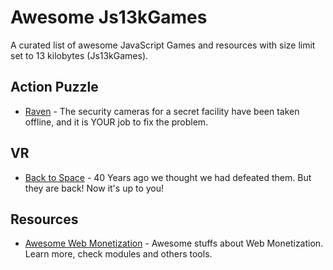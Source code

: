 # Awesome Js13kGames
A curated list of awesome JavaScript Games and resources with size limit set to 13 kilobytes (Js13kGames).

## Action Puzzle
- [Raven](http://js13kgames.com/entries/raven) - The security cameras for a secret facility have been taken offline, and it is YOUR job to fix the problem.

## VR
- [Back to Space](https://js13kgames.com/entries/back-to-space) - 40 Years ago we thought we had defeated them. But they are back! Now it's up to you!

## Resources
- [Awesome Web Monetization](https://github.com/thomasbnt/awesome-web-monetization) - Awesome stuffs about Web Monetization. Learn more, check modules and others tools.
